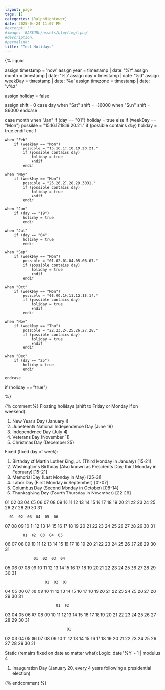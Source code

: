 ```yaml
---
layout: page
tags: []
categories: [RalphHightower]
date: 2025-04-24 11:07 PM
#excerpt: ''
#image: 'BASEURL/assets/blog/img/.png'
#description:
#permalink:
title: "Test Holidays"
---
```


{% liquid

assign timestamp = 'now'
assign year = timestamp | date: '%Y'
assign month = timestamp | date: '%b'
assign day = timestamp | date: '%d"
assign weekDay = timestamp | date: '%a'
assign timezone = timestamp | date: 'v%z"

assign holiday = false

assign shift = 0
case day
    when "Sat"
        shift = -86000
    when "Sun"
        shift = 86000
    endcase

case month
    when "Jan"
        if (day == "01")
            holiday = true
        else
            if (weekDay == "Mon")
                possible = "15.16.17.18.19.20.21."
                if (possible contains day)
                    holiday = true
                    endif
            endif

    when "Feb"
        if (weekDay == "Mon")
            possible = "15.16.17.18.19.20.21."
            if (possible contains day)
                holiday = true
                endif
            endif

    when "May"
        if (weekDay == "Mon")
            possible = "25.26.27.28.29.3031."
            if (possible contains day)
                holiday = true
                endif
            endif

    when "Jun"
        if (day == "19")
            holiday = true
            endif

    when "Jul"
        if (day == "04"
            holiday = true
            endif

    when "Sep"
        if (weekDay == "Mon")
            possible = "01.02.03.04.05.06.07."
            if (possible contains day)
                holiday = true
                endif
            endif

    when "Oct"
        if (weekDay == "Mon")
            possible = "08.09.10.11.12.13.14."
            if (possible contains day)
                holiday = true
                endif
            endif

    when "Nov"
        if (weekDay == "Thu")
            possible = "22.23.24.25.26.27.28."
            if (possible contains day)
                holiday = true
                endif
            endif

    when "Dec"
        if (day == "25")
            holiday = true
            endif

    endcase
    
if (holiday == "true")

%}

{% comment %}
Floating holidays (shift to Friday or Monday if on weekend):
1. New Year's Day (January 1)
2. Juneteenth National Independence Day (June 19)
3. Independence Day (July 4)
4. Veterans Day (November 11)
5. Christmas Day (December 25)

Fixed (fixed day of week):
1. Birthday of Martin Luther King, Jr. (Third Monday in January) [15-21]
2. Washington's Birthday (Also known as Presidents Day; third Monday in February) [15-21]
3. Memorial Day (Last Monday in May) [25-31]
4. Labor Day (First Monday in September) [01-07]
5. Columbus Day (Second Monday in October) [08-14]
6. Thanksgiving Day (Fourth Thursday in November) [22-28]

 01  02  03  04  05  06  07
 08  09  10  11  12  13  14
 15  16  17  18  19  20  21
 22  23  24  25  26  27  28
 29  30  31

      01  02  03  04  05  06
 07  08  09  10  11  12  13
 14  15  16  17  18  19  20
 21  22  23  24  25  26  27
 28  29  30  31

            01  02  03  04  05
 06  07  08  09  10  11  12
 13  14  15  16  17  18  19
 20  21  22  23  24  25  26
 27  28  29  30  31

                 01  02  03  04
 05  06  07  08  09  10  11
 12  13  14  15  16  17  18
 19  20  21  22  23  24  25
 26  27  28  29  30  31

                      01  02  03
 04  05  06  07  08  09  10
 11  12  13  14  15  16  17
 18  19  20  21  22  23  24
 25  26  27  28  29  30  31


                           01  02
 03  04  05  06  07  08  09
 10  11  12  13  14  15  16
 17  18  19  20  21  22  23
 24  25  26  27  28  29  30
 31

                                01
 02  03  04  05  06  07  08
 09  10  11  12  13  14  15
 16  17  18  19  20  21  22
 23  24  25  26  27  28  29
 30  31

Static (remains fixed on date no matter what):
Logic: date '%Y' - 1 | modulus 4
1. Inauguration Day (January 20, every 4 years following a presidential election)

{% endcomment %}
    